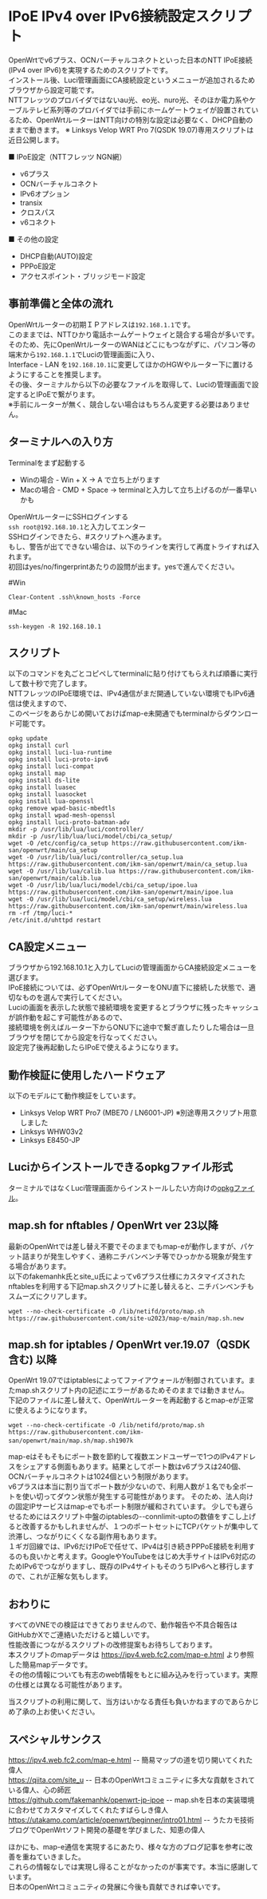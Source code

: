 # IPoE IPv4 over IPv6接続設定スクリプト
OpenWrtでv6プラス、OCNバーチャルコネクトといった日本のNTT IPoE接続(IPv4 over IPv6)を実現するためのスクリプトです。  
インストール後、Luci管理画面にCA接続設定というメニューが追加されるためブラウザから設定可能です。  
NTTフレッツのプロバイダではないau光、eo光、nuro光、そのほか電力系やケーブルテレビ系列等のプロバイダでは手前にホームゲートウェイが設置されているため、OpenWrtルーターはNTT向けの特別な設定は必要なく、DHCP自動のままで動きます。 
※ Linksys Velop WRT Pro 7(QSDK 19.07)専用スクリプトは近日公開します。

■ IPoE設定（NTTフレッツ NGN網）
* v6プラス
* OCNバーチャルコネクト
* IPv6オプション
* transix
* クロスパス
* v6コネクト

■ その他の設定
* DHCP自動(AUTO)設定  
* PPPoE設定
* アクセスポイント・ブリッジモード設定  

## 事前準備と全体の流れ
OpenWrtルーターの初期ＩＰアドレスは`192.168.1.1`です。  
このままでは、NTTひかり電話ホームゲートウェイと競合する場合が多いです。  
そのため、先にOpenWrtルーターのWANはどこにもつながずに、パソコン等の端末から`192.168.1.1`でLuciの管理画面に入り、  
Interface - LAN を`192.168.10.1`に変更してほかのHGWやルーター下に置けるようにすることを推奨します。  
その後、ターミナルから以下の必要なファイルを取得して、Luciの管理画面で設定するとIPoEで繋がります。  
※手前にルーターが無く、競合しない場合はもちろん変更する必要はありません。

## ターミナルへの入り方
Terminalをまず起動する  
* Winの場合 - Win + X -> A で立ち上がります  
* Macの場合 - CMD + Space -> terminalと入力して立ち上げるのが一番早いかも  

OpenWrtルーターにSSHログインする  
`ssh root@192.168.10.1`と入力してエンター  
SSHログインできたら、#スクリプトへ進みます。  
もし、警告が出てできない場合は、以下のラインを実行して再度トライすれば入れます。  
初回はyes/no/fingerprintあたりの設問が出ます。yesで進んでください。  

#Win 
```
Clear-Content .ssh\known_hosts -Force  
```
#Mac
```
ssh-keygen -R 192.168.10.1  
```
## スクリプト
以下のコマンドを丸ごとコピペしてterminalに貼り付けてもらえれば順番に実行して数十秒で完了します。  
NTTフレッツのIPoE環境では、IPv4通信がまだ開通していない環境でもIPv6通信は使えますので、  
このページをあらかじめ開いておけばmap-e未開通でもterminalからダウンロード可能です。
```
opkg update  
opkg install curl  
opkg install luci-lua-runtime  
opkg install luci-proto-ipv6  
opkg install luci-compat  
opkg install map  
opkg install ds-lite  
opkg install luasec  
opkg install luasocket  
opkg install lua-openssl  
opkg remove wpad-basic-mbedtls  
opkg install wpad-mesh-openssl  
opkg install luci-proto-batman-adv  
mkdir -p /usr/lib/lua/luci/controller/  
mkdir -p /usr/lib/lua/luci/model/cbi/ca_setup/  
wget -O /etc/config/ca_setup https://raw.githubusercontent.com/ikm-san/openwrt/main/ca_setup  
wget -O /usr/lib/lua/luci/controller/ca_setup.lua https://raw.githubusercontent.com/ikm-san/openwrt/main/ca_setup.lua  
wget -O /usr/lib/lua/calib.lua https://raw.githubusercontent.com/ikm-san/openwrt/main/calib.lua  
wget -O /usr/lib/lua/luci/model/cbi/ca_setup/ipoe.lua https://raw.githubusercontent.com/ikm-san/openwrt/main/ipoe.lua  
wget -O /usr/lib/lua/luci/model/cbi/ca_setup/wireless.lua https://raw.githubusercontent.com/ikm-san/openwrt/main/wireless.lua
rm -rf /tmp/luci-*  
/etc/init.d/uhttpd restart  
```

## CA設定メニュー
ブラウザから192.168.10.1と入力してLuciの管理画面からCA接続設定メニューを選びます。  
IPoE接続については、必ずOpenWrtルーターをONU直下に接続した状態で、適切なものを選んで実行してください。  
Luciの画面を表示した状態で接続環境を変更するとブラウザに残ったキャッシュが誤作動を起こす可能性があるので、  
接続環境を例えばルーター下からONU下に途中で繋ぎ直したりした場合は一旦ブラウザを閉じてから設定を行なってください。  
設定完了後再起動したらIPoEで使えるようになります。  

## 動作検証に使用したハードウェア
以下のモデルにて動作検証をしています。
* Linksys Velop WRT Pro7 (MBE70 / LN6001-JP) ※別途専用スクリプト用意しました
* Linksys WHW03v2
* Linksys E8450-JP
  
## Luciからインストールできるopkgファイル形式
ターミナルではなくLuci管理画面からインストールしたい方向けの[opkgファイル](https://github.com/ikm-san/openwrt/raw/main/opkg/luci-app-jpoe_1.0_all.ipk)。  

## map.sh for nftables / OpenWrt ver 23以降
最新のOpenWrtでは差し替え不要でそのままでもmap-eが動作しますが、パケット詰まりが発生しやすく、通称ニチバンベンチ等でひっかかる現象が発生する場合があります。  
以下のfakemanhk氏とsite_u氏によってv6プラス仕様にカスタマイズされたnftablesを利用する下記map.shスクリプトに差し替えると、ニチバンベンチもスムーズにクリアします。
```
wget --no-check-certificate -O /lib/netifd/proto/map.sh https://raw.githubusercontent.com/site-u2023/map-e/main/map.sh.new
```

## map.sh for iptables / OpenWrt ver.19.07（QSDK含む) 以降
OpenWrt 19.07ではiptablesによってファイアウォールが制御されています。またmap.shスクリプト内の記述にエラーがあるためそのままでは動きません。  
下記のファイルに差し替えて、OpenWrtルーターを再起動するとmap-eが正常に使えるようになります。
```    
wget --no-check-certificate -O /lib/netifd/proto/map.sh https://raw.githubusercontent.com/ikm-san/openwrt/main/map.sh/map.sh1907k　　 
```
map-eはそもそもにポート数を節約して複数エンドユーザーで1つのIPv4アドレスをシェアする側面もあります。結果としてポート数はv6プラスは240個、OCNバーチャルコネクトは1024個という制限があります。  
v6プラスは本当に割り当てポート数が少ないので、利用人数が１名でも全ポートを使い切ってダウン状態が発生する可能性があります。 そのため、法人向けの固定IPサービスはmap-eでもポート制限が緩和されています。 
少しでも遅らせるためにはスクリプト中盤のiptablesの--connlimit-uptoの数値をすこし上げると改善するかもしれませんが、１つのポートセットにTCPパケットが集中して渋滞し、つながりにくくなる副作用もあります。  
１ギガ回線では、IPv6だけIPoEで任せて、IPv4は引き続きPPPoE接続を利用するのも良いかと考えます。GoogleやYouTubeをはじめ大手サイトはIPv6対応のためIPv6でつながりますし、既存のIPv4サイトもそのうちIPv6へと移行しますので、これが正解な気もします。

## おわりに
すべてのVNEでの検証はできておりませんので、動作報告や不具合報告はGitHubかXでご連絡いただけると嬉しいです。  
性能改善につながるスクリプトの改修提案もお待ちしております。  
本スクリプトのmapデータは https://ipv4.web.fc2.com/map-e.html より参照した簡易mapデータです。  
その他の情報についても有志のweb情報をもとに組み込みを行っています。実際の仕様とは異なる可能性があります。  

当スクリプトの利用に関して、当方はいかなる責任も負いかねますのであらかじめ了承の上お使いください。  

## スペシャルサンクス
https://ipv4.web.fc2.com/map-e.html -- 簡易マップの道を切り開いてくれた偉人  
https://qiita.com/site_u -- 日本のOpenWrtコミュニティに多大な貢献をされている偉人、心の師匠  
https://github.com/fakemanhk/openwrt-jp-ipoe -- map.shを日本の実装環境に合わせてカスタマイズしてくれたすばらしき偉人  
https://utakamo.com/article/openwrt/beginner/intro01.html -- うたカモ技術ブログでOpenWrtソフト開発の基礎を学びました、知恵の偉人  
  
ほかにも、map-e通信を実現するにあたり、様々な方のブログ記事を参考に改善を重ねていきました。  
これらの情報なしでは実現し得ることがなかったのが事実です。本当に感謝しています。  
日本のOpenWrtコミュニティの発展に今後も貢献できれば幸いです。
